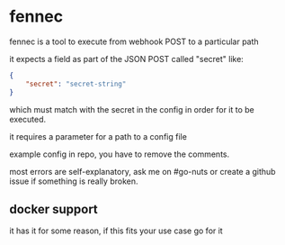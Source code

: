 # fennec
fennec is a tool to execute <something> from webhook POST to a particular path

it expects a field as part of the JSON POST called "secret" like:

```json
{
    "secret": "secret-string"
}
```

which must match with the secret in the config in order for it to be executed.

it requires a parameter for a path to a config file

example config in repo, you have to remove the comments.

most errors are self-explanatory, ask me on #go-nuts or create a github issue if something is really broken.

## docker support

it has it for some reason, if this fits your use case go for it
